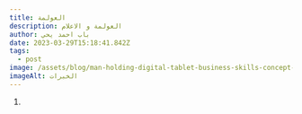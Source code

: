 ```yaml
---
title: العولمة
description: العولمة و الاعلام
author: باب احمد يحي
date: 2023-03-29T15:18:41.842Z
tags:
  - post
image: /assets/blog/man-holding-digital-tablet-business-skills-concept-man-holding-digital-tablet-business-skills-concept-135398530-1-.jpg
imageAlt: الخبرات
---
```

1.